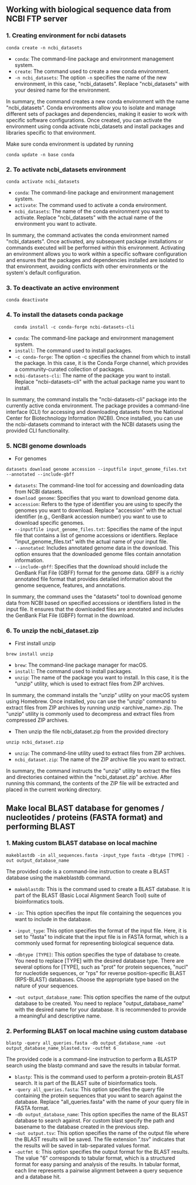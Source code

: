 

## Working with biological sequence data from NCBI FTP server

### 1. Creating environment for ncbi datasets

```
conda create -n ncbi_datasets
```
* ```conda```: The command-line package and environment management system.
* ```create```: The command used to create a new conda environment.
* ```-n ncbi_datasets```: The option ```-n``` specifies the name of the new environment, in this case, "ncbi_datasets". Replace "ncbi_datasets" with your desired name for the environment.

In summary, the command creates a new conda environment with the name "ncbi_datasets". Conda environments allow you to isolate and manage different sets of packages and dependencies, making it easier to work with specific software configurations. Once created, you can activate the environment using conda activate ncbi_datasets and install packages and libraries specific to that environment.

Make sure conda environment is updated by running
```
conda update -n base conda
```

### 2. To activate ncbi_datasets environment
```
conda activate ncbi_datasets
```

* ```conda```: The command-line package and environment management system.
* ```activate```: The command used to activate a conda environment.
* ```ncbi_datasets```: The name of the conda environment you want to activate. Replace "ncbi_datasets" with the actual name of the environment you want to activate.

In summary, the command activates the conda environment named "ncbi_datasets". Once activated, any subsequent package installations or commands executed will be performed within this environment. Activating an environment allows you to work within a specific software configuration and ensures that the packages and dependencies installed are isolated to that environment, avoiding conflicts with other environments or the system's default configuration.


### 3. To deactivate an active environment

```
conda deactivate
```
### 4. To install the datasets conda package

```
   conda install -c conda-forge ncbi-datasets-cli
```
* ```conda```: The command-line package and environment management system.
* ```install```: The command used to install packages.
* ```-c conda-forge```: The option -c specifies the channel from which to install the package. In this case, it is the Conda Forge channel, which provides a community-curated collection of packages.
* ```ncbi-datasets-cli```: The name of the package you want to install. Replace "ncbi-datasets-cli" with the actual package name you want to install.

In summary, the command installs the "ncbi-datasets-cli" package into the currently active conda environment. The package provides a command-line interface (CLI) for accessing and downloading datasets from the National Center for Biotechnology Information (NCBI). Once installed, you can use the ncbi-datasets command to interact with the NCBI datasets using the provided CLI functionality.

### 5. NCBI genome downloads

* For genomes

```
datasets download genome accession --inputfile input_genome_files.txt --annotated --include-gbff
```
* ```datasets```: The command-line tool for accessing and downloading data from NCBI datasets.
* ```download genome```: Specifies that you want to download genome data.
* ```accession```: Refers to the type of identifier you are using to specify the genomes you want to download. Replace "accession" with the actual identifier (e.g., GenBank accession number) you want to use to download specific genomes.
* ```--inputfile input_genome_files.txt```: Specifies the name of the input file that contains a list of genome accessions or identifiers. Replace "input_genome_files.txt" with the actual name of your input file.
* ```--annotated```: Includes annotated genome data in the download. This option ensures that the downloaded genome files contain annotation information.
* ```--include-gbff```: Specifies that the download should include the GenBank Flat File (GBFF) format for the genome data. GBFF is a richly annotated file format that provides detailed information about the genome sequence, features, and annotations.

In summary, the command uses the "datasets" tool to download genome data from NCBI based on specified accessions or identifiers listed in the input file. It ensures that the downloaded files are annotated and includes the GenBank Flat File (GBFF) format in the download.


### 6. To unzip the ncbi_dataset.zip

* First install unzip

```
brew install unzip
```
* ```brew```: The command-line package manager for macOS.
* ```install```: The command used to install packages.
* ```unzip```: The name of the package you want to install. In this case, it is the "unzip" utility, which is used to extract files from ZIP archives.

In summary, the command installs the "unzip" utility on your macOS system using Homebrew. Once installed, you can use the "unzip" command to extract files from ZIP archives by running unzip <archive_name>.zip. The "unzip" utility is commonly used to decompress and extract files from compressed ZIP archives.

* Then unzip the file ncbi_dataset.zip from the provided directory

```
unzip ncbi_dataset.zip
```
* ```unzip```: The command-line utility used to extract files from ZIP archives.
* ```ncbi_dataset.zip```: The name of the ZIP archive file you want to extract.

In summary, the command instructs the "unzip" utility to extract the files and directories contained within the "ncbi_dataset.zip" archive. After running this command, the contents of the ZIP file will be extracted and placed in the current working directory.

## Make local BLAST database for genomes / nucleotides / proteins (FASTA format) and performing BLAST

### 1. Making custom BLAST database on local machine
```
makeblastdb -in all_sequences.fasta -input_type fasta -dbtype [TYPE] -out output_database_name
```
The provided code is a command-line instruction to create a BLAST database using the makeblastdb command.

* ```makeblastdb```: This is the command used to create a BLAST database. It is part of the BLAST (Basic Local Alignment Search Tool) suite of bioinformatics tools.

* ```-in```: This option specifies the input file containing the sequences you want to include in the database.
* ```-input_type```: This option specifies the format of the input file. Here, it is set to "fasta" to indicate that the input file is in FASTA format, which is a commonly used format for representing biological sequence data.
* ```-dbtype [TYPE]```: This option specifies the type of database to create. You need to replace [TYPE] with the desired database type. There are several options for [TYPE], such as "prot" for protein sequences, "nucl" for nucleotide sequences, or "rps" for reverse position-specific BLAST (RPS-BLAST) databases. Choose the appropriate type based on the nature of your sequences.
* ```-out output_database_name```: This option specifies the name of the output database to be created. You need to replace "output_database_name" with the desired name for your database. It is recommended to provide a meaningful and descriptive name.

### 2. Performing BLAST on local machine using custom database

```
blastp -query all_queries.fasta -db output_database_name -out output_database_name_blasted.tsv -outfmt 6
```
The provided code is a command-line instruction to perform a BLASTP search using the blastp command and save the results in tabular format.

* ```blastp```: This is the command used to perform a protein-protein BLAST search. It is part of the BLAST suite of bioinformatics tools.
* ```-query all_queries.fasta```: This option specifies the query file containing the protein sequences that you want to search against the database. Replace "all_queries.fasta" with the name of your query file in FASTA format.
* ```-db output_database_name```: This option specifies the name of the BLAST database to search against. For custom blast specify the path and basename to the database created in the previous step.
* ```-out output.tsv```: This option specifies the name of the output file where the BLAST results will be saved. The file extension ".tsv" indicates that the results will be saved in tab-separated values format.
* ```-outfmt 6```: This option specifies the output format for the BLAST results. The value "6" corresponds to tabular format, which is a structured format for easy parsing and analysis of the results. In tabular format, each line represents a pairwise alignment between a query sequence and a database hit.
  
                             
